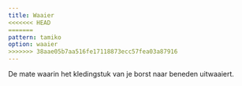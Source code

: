 ```yaml
---
title: Waaier
<<<<<<< HEAD
=======
pattern: tamiko
option: waaier
>>>>>>> 38aae05b7aa516fe17118873ecc57fea03a87916
---
```


De mate waarin het kledingstuk van je borst naar beneden uitwaaiert.